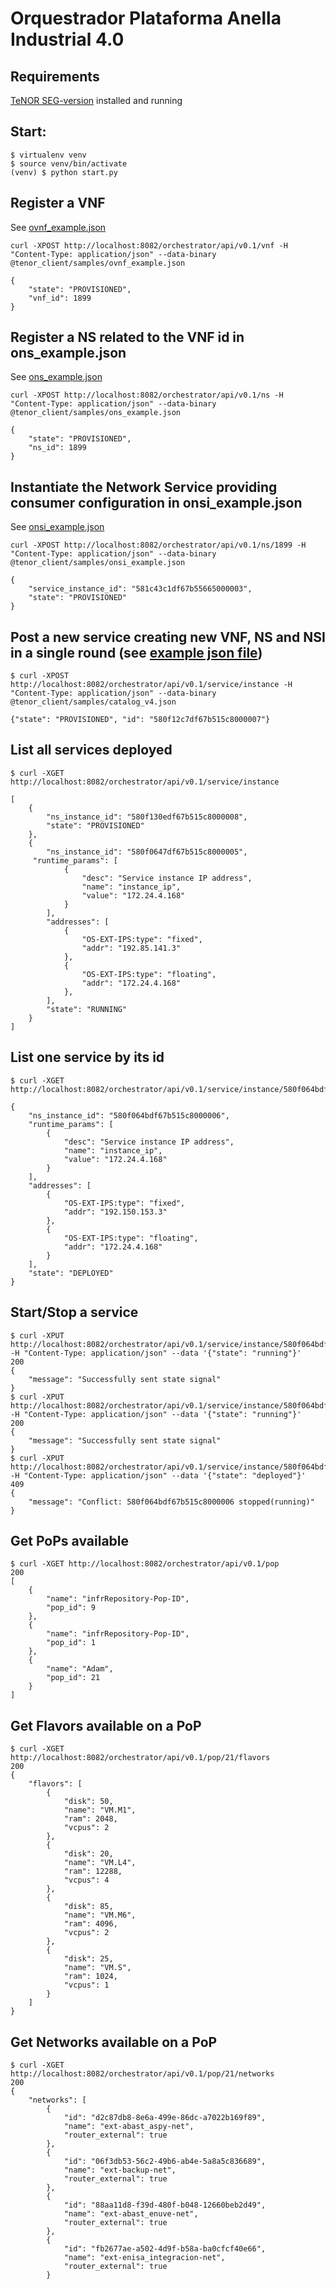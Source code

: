 # Orquestrador Plataforma Anella Industrial 4.0

## Requirements

[TeNOR SEG-version](https://stash.i2cat.net/projects/AI40/repos/tenor/browse) installed and running

## Start:

```
$ virtualenv venv
$ source venv/bin/activate
(venv) $ python start.py
```

## Register a VNF

See [ovnf_example.json](tenor_client/samples/ovnf_example.json)

```
curl -XPOST http://localhost:8082/orchestrator/api/v0.1/vnf -H "Content-Type: application/json" --data-binary @tenor_client/samples/ovnf_example.json
```

```
{
    "state": "PROVISIONED",
    "vnf_id": 1899
}
```

## Register a NS related to the VNF id in ons_example.json

See [ons_example.json](tenor_client/samples/ons_example.json)

```
curl -XPOST http://localhost:8082/orchestrator/api/v0.1/ns -H "Content-Type: application/json" --data-binary @tenor_client/samples/ons_example.json
```

```
{
    "state": "PROVISIONED",
    "ns_id": 1899
}
```

## Instantiate the Network Service providing consumer configuration in onsi_example.json

See [onsi_example.json](tenor_client/samples/onsi_example.json)

```
curl -XPOST http://localhost:8082/orchestrator/api/v0.1/ns/1899 -H "Content-Type: application/json" --data-binary @tenor_client/samples/onsi_example.json
```

```
{
    "service_instance_id": "581c43c1df67b55665000003",
    "state": "PROVISIONED"
}
```


## Post a new service creating new VNF, NS and NSI in a single round (see [example json file](tenor_client/samples/another.json))

```
$ curl -XPOST http://localhost:8082/orchestrator/api/v0.1/service/instance -H "Content-Type: application/json" --data-binary @tenor_client/samples/catalog_v4.json
```


```
{"state": "PROVISIONED", "id": "580f12c7df67b515c8000007"}
```


## List all services deployed


```
$ curl -XGET http://localhost:8082/orchestrator/api/v0.1/service/instance
```

```
[
    {
        "ns_instance_id": "580f130edf67b515c8000008",
        "state": "PROVISIONED"
    },
    {
        "ns_instance_id": "580f0647df67b515c8000005",
	 "runtime_params": [
            {
                "desc": "Service instance IP address", 
                "name": "instance_ip", 
                "value": "172.24.4.168"
            }
        ], 
        "addresses": [
            {
                "OS-EXT-IPS:type": "fixed",
                "addr": "192.85.141.3"
            },
            {
                "OS-EXT-IPS:type": "floating",
                "addr": "172.24.4.168"
            },
        ],
        "state": "RUNNING"
    }
]
```

## List one service by its id

```
$ curl -XGET http://localhost:8082/orchestrator/api/v0.1/service/instance/580f064bdf67b515c8000006
```

```
{
    "ns_instance_id": "580f064bdf67b515c8000006",
    "runtime_params": [
        {
            "desc": "Service instance IP address", 
            "name": "instance_ip", 
            "value": "172.24.4.168"
        }
    ], 
    "addresses": [
        {
            "OS-EXT-IPS:type": "fixed",
            "addr": "192.150.153.3"
        },
        {
            "OS-EXT-IPS:type": "floating",
            "addr": "172.24.4.168"
        }
    ],
    "state": "DEPLOYED"
}
```

## Start/Stop a service

```
$ curl -XPUT http://localhost:8082/orchestrator/api/v0.1/service/instance/580f064bdf67b515c8000006 -H "Content-Type: application/json" --data '{"state": "running"}'
200
{
    "message": "Successfully sent state signal"
}
$ curl -XPUT http://localhost:8082/orchestrator/api/v0.1/service/instance/580f064bdf67b515c8000006 -H "Content-Type: application/json" --data '{"state": "running"}'
200
{
    "message": "Successfully sent state signal"
}
$ curl -XPUT http://localhost:8082/orchestrator/api/v0.1/service/instance/580f064bdf67b515c8000006 -H "Content-Type: application/json" --data '{"state": "deployed"}'
409
{
    "message": "Conflict: 580f064bdf67b515c8000006 stopped(running)"
}
```

## Get PoPs available

```
$ curl -XGET http://localhost:8082/orchestrator/api/v0.1/pop
200
[
    {
        "name": "infrRepository-Pop-ID", 
        "pop_id": 9
    }, 
    {
        "name": "infrRepository-Pop-ID", 
        "pop_id": 1
    }, 
    {
        "name": "Adam", 
        "pop_id": 21
    }
]
```

## Get Flavors available on a PoP


```
$ curl -XGET http://localhost:8082/orchestrator/api/v0.1/pop/21/flavors
200
{
    "flavors": [
        {
            "disk": 50, 
            "name": "VM.M1", 
            "ram": 2048, 
            "vcpus": 2
        }, 
        {
            "disk": 20, 
            "name": "VM.L4", 
            "ram": 12288, 
            "vcpus": 4
        }, 
        {
            "disk": 85, 
            "name": "VM.M6", 
            "ram": 4096, 
            "vcpus": 2
        }, 
        {
            "disk": 25, 
            "name": "VM.S", 
            "ram": 1024, 
            "vcpus": 1
        }
    ]
}
```

## Get Networks available on a PoP


```
$ curl -XGET http://localhost:8082/orchestrator/api/v0.1/pop/21/networks
200
{
    "networks": [
        {
            "id": "d2c87db8-8e6a-499e-86dc-a7022b169f89", 
            "name": "ext-abast_aspy-net", 
            "router_external": true
        }, 
        {
            "id": "06f3db53-56c2-49b6-ab4e-5a8a5c836689", 
            "name": "ext-backup-net", 
            "router_external": true
        }, 
        {
            "id": "88aa11d8-f39d-480f-b048-12660beb2d49", 
            "name": "ext-abast_enuve-net", 
            "router_external": true
        }, 
        {
            "id": "fb2677ae-a502-4d9f-b58a-ba0cfcf40e66", 
            "name": "ext-enisa_integracion-net", 
            "router_external": true
        }
```
